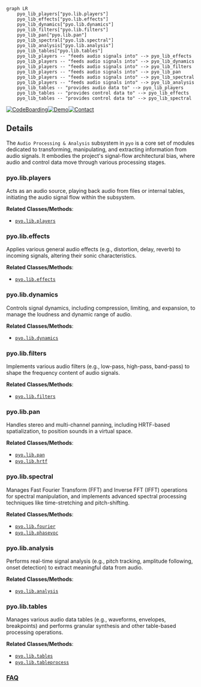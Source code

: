 ```mermaid
graph LR
    pyo_lib_players["pyo.lib.players"]
    pyo_lib_effects["pyo.lib.effects"]
    pyo_lib_dynamics["pyo.lib.dynamics"]
    pyo_lib_filters["pyo.lib.filters"]
    pyo_lib_pan["pyo.lib.pan"]
    pyo_lib_spectral["pyo.lib.spectral"]
    pyo_lib_analysis["pyo.lib.analysis"]
    pyo_lib_tables["pyo.lib.tables"]
    pyo_lib_players -- "feeds audio signals into" --> pyo_lib_effects
    pyo_lib_players -- "feeds audio signals into" --> pyo_lib_dynamics
    pyo_lib_players -- "feeds audio signals into" --> pyo_lib_filters
    pyo_lib_players -- "feeds audio signals into" --> pyo_lib_pan
    pyo_lib_players -- "feeds audio signals into" --> pyo_lib_spectral
    pyo_lib_players -- "feeds audio signals into" --> pyo_lib_analysis
    pyo_lib_tables -- "provides audio data to" --> pyo_lib_players
    pyo_lib_tables -- "provides control data to" --> pyo_lib_effects
    pyo_lib_tables -- "provides control data to" --> pyo_lib_spectral
```

[![CodeBoarding](https://img.shields.io/badge/Generated%20by-CodeBoarding-9cf?style=flat-square)](https://github.com/CodeBoarding/GeneratedOnBoardings)[![Demo](https://img.shields.io/badge/Try%20our-Demo-blue?style=flat-square)](https://www.codeboarding.org/demo)[![Contact](https://img.shields.io/badge/Contact%20us%20-%20contact@codeboarding.org-lightgrey?style=flat-square)](mailto:contact@codeboarding.org)

## Details

The `Audio Processing & Analysis` subsystem in `pyo` is a core set of modules dedicated to transforming, manipulating, and extracting information from audio signals. It embodies the project's signal-flow architectural bias, where audio and control data move through various processing stages.

### pyo.lib.players
Acts as an audio source, playing back audio from files or internal tables, initiating the audio signal flow within the subsystem.


**Related Classes/Methods**:

- <a href="https://github.com/belangeo/pyo/blob/master/pyo/lib/players.py" target="_blank" rel="noopener noreferrer">`pyo.lib.players`</a>


### pyo.lib.effects
Applies various general audio effects (e.g., distortion, delay, reverb) to incoming signals, altering their sonic characteristics.


**Related Classes/Methods**:

- <a href="https://github.com/belangeo/pyo/blob/master/pyo/lib/effects.py" target="_blank" rel="noopener noreferrer">`pyo.lib.effects`</a>


### pyo.lib.dynamics
Controls signal dynamics, including compression, limiting, and expansion, to manage the loudness and dynamic range of audio.


**Related Classes/Methods**:

- <a href="https://github.com/belangeo/pyo/blob/master/pyo/lib/dynamics.py" target="_blank" rel="noopener noreferrer">`pyo.lib.dynamics`</a>


### pyo.lib.filters
Implements various audio filters (e.g., low-pass, high-pass, band-pass) to shape the frequency content of audio signals.


**Related Classes/Methods**:

- <a href="https://github.com/belangeo/pyo/blob/master/pyo/lib/filters.py" target="_blank" rel="noopener noreferrer">`pyo.lib.filters`</a>


### pyo.lib.pan
Handles stereo and multi-channel panning, including HRTF-based spatialization, to position sounds in a virtual space.


**Related Classes/Methods**:

- <a href="https://github.com/belangeo/pyo/blob/master/pyo/lib/pan.py" target="_blank" rel="noopener noreferrer">`pyo.lib.pan`</a>
- <a href="https://github.com/belangeo/pyo/blob/master/pyo/lib/hrtf.py" target="_blank" rel="noopener noreferrer">`pyo.lib.hrtf`</a>


### pyo.lib.spectral
Manages Fast Fourier Transform (FFT) and Inverse FFT (IFFT) operations for spectral manipulation, and implements advanced spectral processing techniques like time-stretching and pitch-shifting.


**Related Classes/Methods**:

- <a href="https://github.com/belangeo/pyo/blob/master/pyo/lib/fourier.py" target="_blank" rel="noopener noreferrer">`pyo.lib.fourier`</a>
- <a href="https://github.com/belangeo/pyo/blob/master/pyo/lib/phasevoc.py" target="_blank" rel="noopener noreferrer">`pyo.lib.phasevoc`</a>


### pyo.lib.analysis
Performs real-time signal analysis (e.g., pitch tracking, amplitude following, onset detection) to extract meaningful data from audio.


**Related Classes/Methods**:

- <a href="https://github.com/belangeo/pyo/blob/master/pyo/lib/analysis.py" target="_blank" rel="noopener noreferrer">`pyo.lib.analysis`</a>


### pyo.lib.tables
Manages various audio data tables (e.g., waveforms, envelopes, breakpoints) and performs granular synthesis and other table-based processing operations.


**Related Classes/Methods**:

- <a href="https://github.com/belangeo/pyo/blob/master/pyo/lib/tables.py" target="_blank" rel="noopener noreferrer">`pyo.lib.tables`</a>
- <a href="https://github.com/belangeo/pyo/blob/master/pyo/lib/tableprocess.py" target="_blank" rel="noopener noreferrer">`pyo.lib.tableprocess`</a>




### [FAQ](https://github.com/CodeBoarding/GeneratedOnBoardings/tree/main?tab=readme-ov-file#faq)